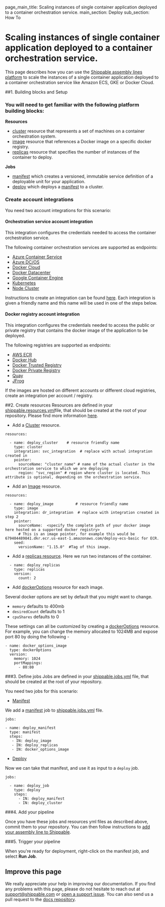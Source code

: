 page_main_title: Scaling instances of single container application deployed to a container orchestration service.
main_section: Deploy
sub_section: How To

# Scaling instances of single container application deployed to a container orchestration service.

This page describes how you can use the [Shippable assembly lines platform](/platform/overview/) to scale the instances of a single container application deployed to a container orchestration service like Amazon ECS, GKE or Docker Cloud.

##1. Building blocks and Setup

### You will need to get familiar with the following platform building blocks:

**Resources**
  - [cluster](/platform/workflow/resource/cluster/) resource that represents a set of machines on a container orchestration system.
  - [image](/platform/workflow/resource/image/) resource that references a Docker image on a specific docker registry.
  - [replicas](/platform/workflow/resource/replicas/) resource that specifies the number of instances of the container to deploy.

**Jobs**
  - [manifest](/platform/workflow/job/manifest/) which creates a versioned, immutable service definition of a deployable unit for your application.
  - [deploy](/platform/workflow/job/deploy/) which deploys a [manifest](/platform/workflow/job/manifest/) to a cluster.

### Create account integrations
You need two account integrations for this scenario:

#### Orchestration service account integration
This integration configures the credentials needed to access the container orchestration service.

The following container orchestration services are supported as endpoints:

- [Azure Container Service](/platform/integration/azure-dcos)
- [Azure DC/OS](/platform/integration/azure-dcos)
- [Docker Cloud](/platform/integration/docker-cloud)
- [Docker Datacenter](/platform/integration/docker-datacenter)
- [Google Container Engine](/platform/integration/gke)
- [Kubernetes](/platform/integration/kubernetes)
- [Node Cluster](/platform/integration/node-cluster)

Instructions to create an integration can be found [here](http://docs.shippable.com/platform/tutorial/integration/howto-crud-integration/). Each integration is given a
friendly name and this name will be used in one of the steps below.

#### Docker registry account integration
This integration configures the credentials needed to access the public or private registry that contains the docker image of the application to be deployed.  

The following registries are supported as endpoints:

- [AWS ECR](/platform/integration/aws-ecr)
- [Docker Hub](/platform/integration/docker-hub)
- [Docker Trusted Registry](/platform/integration/docker-trusted-registry)
- [Docker Private Registry](/platform/integration/docker-private-registry)
- [Quay](/platform/integration/quay)
- [JFrog](/platform/integration/jfrog-artifactory)

If the images are hosted on different accounts or different cloud registries, create an integration per account / registry.

##2. Create resources
Resources are defined in your [shippable.resources.yml](/platform/tutorial/workflow/shippable-resources-yml/)file, that should be created at the root of your repository. Please find more information [here](/deploy/configuration/).

- Add a [Cluster](/platform/workflow/resource/cluster/) resource.

```
resources:

  - name: deploy_cluster    # resource friendly name
    type: cluster
    integration: svc_integration  # replace with actual integration created in          
    pointer:
      sourceName: "cluster_name" # name of the actual cluster in the orchestration service to which we are deploying
      region: "svc_region" # region where cluster is located. This attribute is optional, depending on the orchestration service.
```

- Add an [Image](/platform/workflow/resource/image/) resource.

```
resources:

  - name: deploy_image          # resource friendly name
    type: image
    integration: dr_integration  # replace with integration created in step 2          
    pointer:
      sourceName:  <specify the complete path of your docker image here hosted on a supported docker registry>
      # This is an image pointer, for example this would be 679404489841.dkr.ecr.us-east-1.amazonaws.com/deploy-ecs-basic for ECR.
    seed:
      versionName: "1.15.0"  #Tag of this image.
```

- Add a [replicas resource](../platform/workflow/resource/replicas).
Here we run two instances of the container.

```
  - name: deploy_replicas
    type: replicas
    version:
      count: 2
```

- Add [dockerOptions](/platform/workflow/resource/dockeroptions/#dockeroptions) resource for each image.

Several docker options are set by default that you might want to change.

- `memory` defaults to 400mb
- `desiredCount` defaults to 1
- `cpuShares` defaults to 0

These settings can all be customized by creating a [dockerOptions](/platform/workflow/resource/dockeroptions/#dockeroptions) resource. For example, you can change the memory allocated to 1024MB and expose port 80 by doing the following -

```
- name: docker_options_image
  type: dockerOptions
  version:
    memory: 1024
    portMappings:
      - 80:80
```

###3. Define jobs
Jobs are defined in your [shippable.jobs.yml](/platform/tutorial/workflow/shippable-jobs-yml/) file, that should be created at the root of your repository.

You need two jobs for this scenario:

- [Manifest](/platform/workflow/job/manifest/)

We add a [manifest](/platform/workflow/job/manifest/) job to [shippable.jobs.yml](/platform/tutorial/workflow/shippable-jobs-yml/) file.

```
jobs:

- name: deploy_manifest
  type: manifest
  steps:
   - IN: deploy_image
   - IN: deploy_replicas
   - IN: docker_options_image
```

- [Deploy](/platform/workflow/job/deploy/)

Now we can take that manifest, and use it as input to a `deploy` job.  

```
jobs:

  - name: deploy_job
    type: deploy
    steps:
      - IN: deploy_manifest
      - IN: deploy_cluster
```

###4. Add your pipeline

Once you have these jobs and resources yml files as described above, commit them to your repository. You can then follow instructions to [add your assembly line to Shippable](/platform/tutorial/workflow/crud-syncrepo/).

###5. Trigger your pipeline

When you're ready for deployment, right-click on the manifest job, and select **Run Job**.

## Improve this page

We really appreciate your help in improving our documentation. If you find any problems with this page, please do not hesitate to reach out at [support@shippable.com](mailto:support@shippable.com) or [open a support issue](https://www.github.com/Shippable/support/issues). You can also send us a pull request to the [docs repository](https://www.github.com/Shippable/docs).
